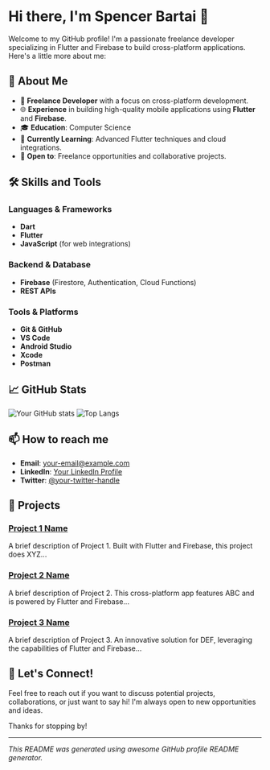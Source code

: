# Hi there, I'm Spencer Bartai 👋

Welcome to my GitHub profile! I'm a passionate freelance developer specializing in Flutter and Firebase to build cross-platform applications. Here's a little more about me:

## 🚀 About Me

- 🌟 **Freelance Developer** with a focus on cross-platform development.
- 🌐 **Experience** in building high-quality mobile applications using **Flutter** and **Firebase**.
- 🎓 **Education**: Computer Science
- 🌱 **Currently Learning**: Advanced Flutter techniques and cloud integrations.
- 💼 **Open to**: Freelance opportunities and collaborative projects.

## 🛠️ Skills and Tools

### Languages & Frameworks

- **Dart**
- **Flutter**
- **JavaScript** (for web integrations)

### Backend & Database

- **Firebase** (Firestore, Authentication, Cloud Functions)
- **REST APIs**

### Tools & Platforms

- **Git & GitHub**
- **VS Code**
- **Android Studio**
- **Xcode**
- **Postman**

## 📈 GitHub Stats

![Your GitHub stats](https://github-readme-stats.vercel.app/api?username=quantum-labs-0&show_icons=true&theme=radical)
![Top Langs](https://github-readme-stats.vercel.app/api/top-langs/?username=quantum-labs-0&layout=compact&theme=radical)

## 📫 How to reach me

- **Email**: [your-email@example.com](mailto:your-email@example.com)
- **LinkedIn**: [Your LinkedIn Profile](https://www.linkedin.com/in/your-linkedin-profile)
- **Twitter**: [@your-twitter-handle](https://twitter.com/your-twitter-handle)

## 📝 Projects

### [Project 1 Name](https://github.com/your-github-username/project1-repo)

A brief description of Project 1. Built with Flutter and Firebase, this project does XYZ...

### [Project 2 Name](https://github.com/your-github-username/project2-repo)

A brief description of Project 2. This cross-platform app features ABC and is powered by Flutter and Firebase...

### [Project 3 Name](https://github.com/your-github-username/project3-repo)

A brief description of Project 3. An innovative solution for DEF, leveraging the capabilities of Flutter and Firebase...

## 💬 Let's Connect!

Feel free to reach out if you want to discuss potential projects, collaborations, or just want to say hi! I'm always open to new opportunities and ideas.

Thanks for stopping by!

---

_This README was generated using awesome GitHub profile README generator._
